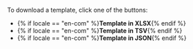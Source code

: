 
To download a template, click one of the buttons:

- {% if locale == "en-com" %}**Template in XLSX**{% endif %}
- {% if locale == "en-com" %}**Template in TSV**{% endif %}
- {% if locale == "en-com" %}**Template in JSON**{% endif %}
